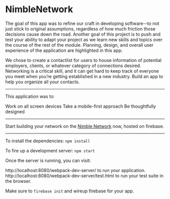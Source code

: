 # NimbleNetwork

The goal of this app was to refine our craft in developing software--to not just stick to original assumptions, regardless of how much friction those decisions cause down the road. Another goal of this project is to push and test your ability to adapt your project as we learn new skills and topics over the course of the rest of the module. Planning, design, and overall user experience of the application are highlighted in this app.

We chose to create a contactlist for users to house information of potential employers, clients, or whatever category of connections desired. Networking is a critical skill, and it can get hard to keep track of everyone you meet when you’re getting established in a new industry. Build an app to help you organize all your contacts.

---
This application was to:

Work on all screen devices
Take a mobile-first approach
Be thoughtfully designed

---
Start building your network on the [Nimble Network](https://nimblenetwork-d13c3.firebaseapp.com/) now, hosted on firebase.

---
To install the dependencies:
`npm install`

To fire up a development server:
`npm start`

Once the server is running, you can visit:

http://localhost:8080/webpack-dev-server/ to run your application.
http://localhost:8080/webpack-dev-server/test.html to run your test suite in the browser.

Make sure to `firebase init` and wireup firebase for your app.
